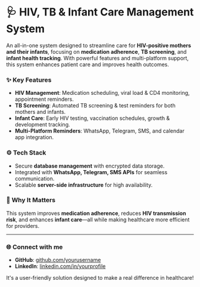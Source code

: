 # 🩺 **HIV, TB & Infant Care Management System**

An all-in-one system designed to streamline care for **HIV-positive mothers and their infants**, focusing on **medication adherence**, **TB screening**, and **infant health tracking**. With powerful features and multi-platform support, this system enhances patient care and improves health outcomes.

### ✨ **Key Features**
- **HIV Management**: Medication scheduling, viral load & CD4 monitoring, appointment reminders.
- **TB Screening**: Automated TB screening & test reminders for both mothers and infants.
- **Infant Care**: Early HIV testing, vaccination schedules, growth & development tracking.
- **Multi-Platform Reminders**: WhatsApp, Telegram, SMS, and calendar app integration.

### ⚙️ **Tech Stack**
- Secure **database management** with encrypted data storage.
- Integrated with **WhatsApp, Telegram, SMS APIs** for seamless communication.
- Scalable **server-side infrastructure** for high availability.

### 🎯 **Why It Matters**
This system improves **medication adherence**, reduces **HIV transmission risk**, and enhances **infant care**—all while making healthcare more efficient for providers.

---

### 🌐 **Connect with me**
- **GitHub**: [github.com/yourusername](https://github.com/EJyoungc)
- **LinkedIn**: [linkedin.com/in/yourprofile](https://www.linkedin.com/in/elijah-kawinga)
<!-- - **Portfolio**: [yourportfolio.com](https://yourportfolio.com) -->

It's a user-friendly solution designed to make a real difference in healthcare!
